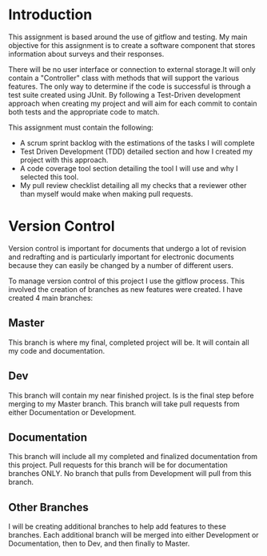# Introduction

This assignment is based around the use of gitflow and testing. 
My main objective for this assignment is to create a software component that stores information about surveys and their responses.

There will be no user interface or connection to external storage.It will only contain a "Controller" class with methods that will 
support the various features. The only way to determine if the code is successful is through a test suite created using JUnit.
By following a Test-Driven development approach when creating my project and will aim for each commit to contain both tests and the 
appropriate code to match.

This assignment must contain the following: 
* A scrum sprint backlog with the estimations of the tasks I will complete
* Test Driven Development (TDD) detailed section and how I created my project with this approach.
* A code coverage tool section detailing the tool I will use and why I selected this tool.
* My pull review checklist detailing all my checks that a reviewer other than myself would make when making pull requests.



# Version Control 

Version control is important for documents that undergo a lot of revision and redrafting and is particularly important for electronic documents because they can easily be changed by a number of different users.

To manage version control of this project I use the gitflow process. This involved the creation of branches as new features were created. I have created 4 main branches:

## Master
This branch is where my final, completed project will be. It will contain all my code and documentation.

## Dev
This branch will contain my near finished project. Is is the final step before merging to my Master branch. This branch will take pull requests from either Documentation or Development.

## Documentation 
This branch will include all my completed and finalized documentation from this project. Pull requests for this branch will be for documentation branches ONLY. No branch that pulls from Development will pull from this branch. 


## Other Branches
I will be creating additional branches to help add features to these branches. Each additional branch will be merged into either Development or Documentation, then to Dev, and then finally to Master. 



